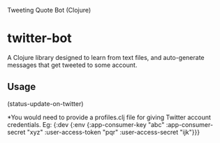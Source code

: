 Tweeting Quote Bot (Clojure)

# twitter-bot
A Clojure library designed to learn from text files, and auto-generate messages that get tweeted to some account.

## Usage

(status-update-on-twitter)

*You would need to provide a profiles.clj file for giving Twitter account credentials.
Eg:
{:dev {:env {:app-consumer-key "abc"
             :app-consumer-secret "xyz"
             :user-access-token "pqr"
             :user-access-secret "ijk"}}}


